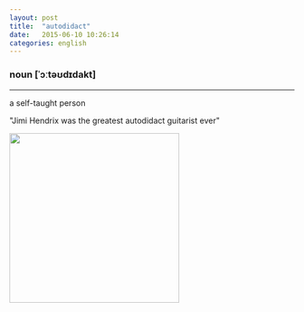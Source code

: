 ```yaml
---
layout: post
title:  "autodidact"
date:   2015-06-10 10:26:14 
categories: english
---
```

### noun [ˈɔːtəʊdɪdakt]
-----------

a self-taught person

"Jimi Hendrix was the greatest autodidact guitarist ever"

<img width='300' src="http://assets.rollingstone.com/assets/images/story/jimi-hendrixs-early-recordings-as-a-sideman-to-get-proper-release-20140717/20140717-jimihendrix-x306-1405632285.jpg"/>

